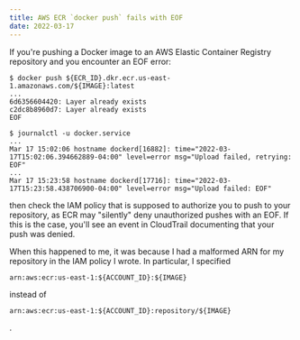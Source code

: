 ```yaml
---
title: AWS ECR `docker push` fails with EOF
date: 2022-03-17
---
```


If you're pushing a Docker image to an AWS Elastic Container Registry
repository and you encounter an EOF error:

```
$ docker push ${ECR_ID}.dkr.ecr.us-east-1.amazonaws.com/${IMAGE}:latest
...
6d6356604420: Layer already exists
c2dc8b8960d7: Layer already exists
EOF

$ journalctl -u docker.service
...
Mar 17 15:02:06 hostname dockerd[16882]: time="2022-03-17T15:02:06.394662889-04:00" level=error msg="Upload failed, retrying: EOF"
...
Mar 17 15:23:58 hostname dockerd[17716]: time="2022-03-17T15:23:58.438706900-04:00" level=error msg="Upload failed: EOF"
```

then check the IAM policy that is supposed to authorize you to push to your
repository, as ECR may "silently" deny unauthorized pushes with an EOF. If
this is the case, you'll see an event in CloudTrail documenting that your push
was denied.

When this happened to me, it was because I had a malformed ARN for my
repository in the IAM policy I wrote. In particular, I specified

```
arn:aws:ecr:us-east-1:${ACCOUNT_ID}:${IMAGE}
```

instead of

```
arn:aws:ecr:us-east-1:${ACCOUNT_ID}:repository/${IMAGE}
```

.
